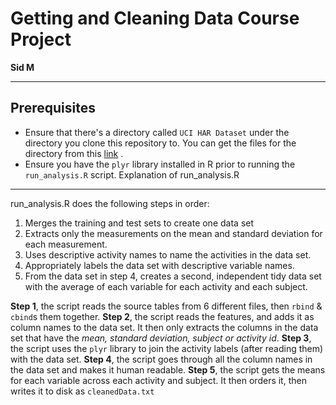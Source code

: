 Getting and Cleaning Data Course Project
===================
**Sid M**

----------
Prerequisites
---
- Ensure that there's a directory called ```UCI HAR Dataset``` under the directory you clone this repository to. You can get the files for the directory from this [link](https://d396qusza40orc.cloudfront.net/getdata/projectfiles/UCI%20HAR%20Dataset.zip) .
- Ensure you have the ```plyr``` library installed in R prior to running the ```run_analysis.R``` script.
Explanation of run_analysis.R
---
run_analysis.R does the following steps in order:
1. Merges the training and test sets to create one data set
2. Extracts only the measurements on the mean and standard deviation for each measurement. 
3. Uses descriptive activity names to name the activities in the data set.
4. Appropriately labels the data set with descriptive variable names.
5. From the data set in step 4, creates a second, independent tidy data set with the average of each variable for each activity and each subject.

**Step 1**, the script reads the source tables from 6 different files, then ```rbind``` & ```cbind```s them together.
**Step 2**, the script reads the features, and adds it as column names to the data set. It then only extracts the columns in the data set that have the *mean, standard deviation, subject or activity id*.
**Step 3**, the script uses the ```plyr``` library to join the activity labels (after reading them) with the data set.
**Step 4**, the script goes through all the column names in the data set and makes it human readable.
**Step 5**, the script gets the means for each variable across each activity and subject. It then orders it, then writes it to disk as ```cleanedData.txt```